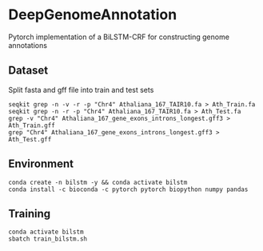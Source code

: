 # DeepGenomeAnnotation

Pytorch implementation of a BiLSTM-CRF for constructing genome annotations

## Dataset

Split fasta and gff file into train and test sets
```
seqkit grep -n -v -r -p "Chr4" Athaliana_167_TAIR10.fa > Ath_Train.fa
seqkit grep -n -r -p "Chr4" Athaliana_167_TAIR10.fa > Ath_Test.fa
grep -v "Chr4" Athaliana_167_gene_exons_introns_longest.gff3 > Ath_Train.gff
grep "Chr4" Athaliana_167_gene_exons_introns_longest.gff3 > Ath_Test.gff
```

## Environment 

```
conda create -n bilstm -y && conda activate bilstm
conda install -c bioconda -c pytorch pytorch biopython numpy pandas
```

## Training

```
conda activate bilstm
sbatch train_bilstm.sh
```
